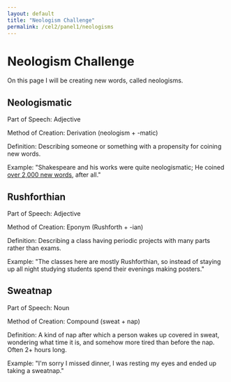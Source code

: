 ```yaml
---
layout: default
title: "Neologism Challenge"
permalink: /cel2/panel1/neologisms
---
```


# Neologism Challenge

On this page I will be creating new words, called neologisms.

## Neologismatic

Part of Speech: Adjective

Method of Creation: Derivation (neologism + -matic)

Definition: Describing someone or something with a propensity for coining new words.

Example: "Shakespeare and his works were quite neologismatic; He coined [over 2,000 new words](https://repository.lib.tottori-u.ac.jp/record/7584/files/CLSNW2020.pdf), after all."

## Rushforthian

Part of Speech: Adjective

Method of Creation: Eponym (Rushforth + -ian)

Definition: Describing a class having periodic projects with many parts rather than exams.

Example: "The classes here are mostly Rushforthian, so instead of staying up all night studying students spend their evenings making posters."

## Sweatnap

Part of Speech: Noun

Method of Creation: Compound (sweat + nap)

Definition: A kind of nap after which a person wakes up covered in sweat, wondering what time it is, and somehow more tired than before the nap. Often 2+ hours long.

Example: "I'm sorry I missed dinner, I was resting my eyes and ended up taking a sweatnap."

